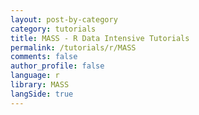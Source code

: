 ```yaml
---
layout: post-by-category
category: tutorials
title: MASS - R Data Intensive Tutorials
permalink: /tutorials/r/MASS
comments: false
author_profile: false
language: r
library: MASS
langSide: true
---
```

